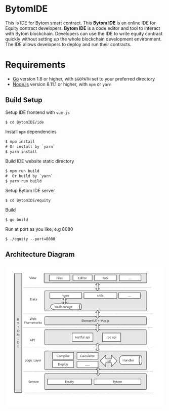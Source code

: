 # BytomIDE
This is IDE for Bytom smart contract. This **Bytom IDE** is an online IDE for Equity contract developers. **Bytom IDE** is a code editor and tool to interact with Bytom blockchain. Developers can use the IDE to write equity contract quickly without setting up the whole blockchain development environment. The IDE allows developers to deploy and run their contracts. 

# Requirements

- [Go](https://golang.org/doc/install) version 1.8 or higher, with `$GOPATH` set to your preferred directory
- [Node.js](https://nodejs.org/zh-cn/download/) version 8.11.1 or higher, with `npm` or `yarn`



## Build Setup

Setup IDE frontend with `vue.js`

```
$ cd BytomIDE/ide
```

Install `npm` dependencies

```
$ npm install
# Or install by `yarn`
$ yarn install
```
Build IDE website static directory

```
$ npm run build
#  Or build by `yarn`
$ yarn run build
```
Setup Bytom IDE server

```
$ cd BytomIDE/equity
```

Build 

```
$ go build
```

Run at port as you like, e.g 8080

```
$ ./equity --port=8080
```



## Architecture Diagram

![png](./doc/architecture-diagram.png)


